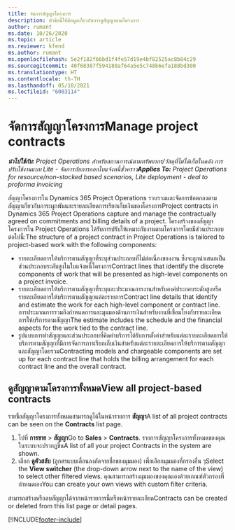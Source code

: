 ```yaml
---
title: จัดการสัญญาโครงการ
description: หัวข้อนี้ให้ข้อมูลเกี่ยวกับการดูสัญญาตามโครงการ
author: rumant
ms.date: 10/26/2020
ms.topic: article
ms.reviewer: kfend
ms.author: rumant
ms.openlocfilehash: 5e2f182f66bd1f4fe57d19e4bf82525ac8b84c29
ms.sourcegitcommit: 40f68387f594180af64a5e5c748b6efa188bd300
ms.translationtype: HT
ms.contentlocale: th-TH
ms.lasthandoff: 05/10/2021
ms.locfileid: "6003114"
---
```

# <a name="manage-project-contracts"></a><span data-ttu-id="2c9ac-103">จัดการสัญญาโครงการ</span><span class="sxs-lookup"><span data-stu-id="2c9ac-103">Manage project contracts</span></span>

<span data-ttu-id="2c9ac-104">_**นำไปใช้กับ:** Project Operations สำหรับสถานการณ์ตามทรัพยากร/วัสดุที่ไม่ได้เก็บในคลัง การปรับใช้งานแบบ Lite - จัดการกับการออกใบแจ้งหนี้ชั่วคราว_</span><span class="sxs-lookup"><span data-stu-id="2c9ac-104">_**Applies To:** Project Operations for resource/non-stocked based scenarios, Lite deployment - deal to proforma invoicing_</span></span>

<span data-ttu-id="2c9ac-105">สัญญาโครงการใน Dynamics 365 Project Operations รวบรวมและจัดการข้อตกลงตามสัญญาเกี่ยวกับภาระผูกพันและรายละเอียดการเรียกเก็บเงินของโครงการ</span><span class="sxs-lookup"><span data-stu-id="2c9ac-105">Project contracts in Dynamics 365 Project Operations capture and manage the contractually agreed on commitments and billing details of a project.</span></span> <span data-ttu-id="2c9ac-106">โครงสร้างของสัญญาโครงการใน Project Operations ได้รับการปรับให้เหมาะกับงานตามโครงการโดยมีส่วนประกอบต่อไปนี้:</span><span class="sxs-lookup"><span data-stu-id="2c9ac-106">The structure of a project contract in Project Operations is tailored to project-based work with the following components:</span></span>

- <span data-ttu-id="2c9ac-107">รายละเอียดการให้บริการตามสัญญาที่ระบุส่วนประกอบที่ไม่ต่อเนื่องของงาน ซึ่งจะถูกนำเสนอเป็นส่วนประกอบระดับสูงในใบแจ้งหนี้โครงการ</span><span class="sxs-lookup"><span data-stu-id="2c9ac-107">Contract lines that identify the discrete components of work that will be presented as high-level components on a project invoice.</span></span>
- <span data-ttu-id="2c9ac-108">รายละเอียดการให้บริการตามสัญญาที่ระบุและประมาณการงานสำหรับองค์ประกอบระดับสูงหรือรายละเอียดการให้บริการตามสัญญาแต่ละรายการ</span><span class="sxs-lookup"><span data-stu-id="2c9ac-108">Contract line details that identify and estimate the work for each high-level component or contract line.</span></span> <span data-ttu-id="2c9ac-109">การประมาณการรวมถึงกำหนดการและมุมมองด้านการเงินสำหรับงานที่เชื่อมโยงกับรายละเอียดการให้บริการตามสัญญา</span><span class="sxs-lookup"><span data-stu-id="2c9ac-109">The estimate includes the schedule and the financial aspects for the work tied to the contract line.</span></span>
- <span data-ttu-id="2c9ac-110">รูปแบบการทำสัญญาและส่วนประกอบที่คิดค่าบริการได้รับการตั้งค่าสำหรับแต่ละรายละเอียดการให้บริการตามสัญญาที่มีการจัดการการเรียกเก็บเงินสำหรับแต่ละรายละเอียดการให้บริการตามสัญญาและสัญญาโดยรวม</span><span class="sxs-lookup"><span data-stu-id="2c9ac-110">Contracting models and chargeable components are set up for each contract line that holds the billing arrangement for each contract line and the overall contract.</span></span>

## <a name="view-all-project-based-contracts"></a><span data-ttu-id="2c9ac-111">ดูสัญญาตามโครงการทั้งหมด</span><span class="sxs-lookup"><span data-stu-id="2c9ac-111">View all project-based contracts</span></span>

<span data-ttu-id="2c9ac-112">รายชื่อสัญญาโครงการทั้งหมดสามารถดูได้ในหน้ารายการ **สัญญา**</span><span class="sxs-lookup"><span data-stu-id="2c9ac-112">A list of all project contracts can be seen on the **Contracts** list page.</span></span> 

1. <span data-ttu-id="2c9ac-113">ไปที่ **การขาย** > **สัญญา**</span><span class="sxs-lookup"><span data-stu-id="2c9ac-113">Go to **Sales** > **Contracts**.</span></span> <span data-ttu-id="2c9ac-114">รายการสัญญาโครงการทั้งหมดของคุณในระบบจะปรากฏขึ้น</span><span class="sxs-lookup"><span data-stu-id="2c9ac-114">A list of all your project Contracts in the system are shown.</span></span> 
2. <span data-ttu-id="2c9ac-115">เลือก **ดูตัวสลับ** (ลูกศรแบบเลื่อนลงถัดจากชื่อของมุมมอง) เพื่อเลือกมุมมองที่กรองอื่น ๆ</span><span class="sxs-lookup"><span data-stu-id="2c9ac-115">Select the **View switcher** (the drop-down arrow next to the name of the view) to select other filtered views.</span></span> <span data-ttu-id="2c9ac-116">คุณสามารถสร้างมุมมองของคุณเองด้วยเกณฑ์ตัวกรองที่กำหนดเอง</span><span class="sxs-lookup"><span data-stu-id="2c9ac-116">You can create your own views with custom filter criteria.</span></span>

<span data-ttu-id="2c9ac-117">สามารถสร้างหรือลบสัญญาได้จากหน้ารายการนี้หรือหน้ารายละเอียด</span><span class="sxs-lookup"><span data-stu-id="2c9ac-117">Contracts can be created or deleted from this list page or detail pages.</span></span>


[!INCLUDE[footer-include](../../includes/footer-banner.md)]